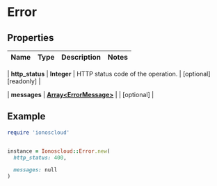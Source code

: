# Error

## Properties

| Name | Type | Description | Notes |
| ---- | ---- | ----------- | ----- |

| **http_status** | **Integer** | HTTP status code of the operation. | [optional][readonly] |

| **messages** | [**Array&lt;ErrorMessage&gt;**](ErrorMessage.md) |  | [optional] |

## Example

```ruby
require 'ionoscloud'


instance = Ionoscloud::Error.new(
  http_status: 400,

  messages: null
)
```

